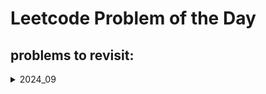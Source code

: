 # Leetcode Problem of the Day

## problems to revisit:

<details>
<summary>2024_09</summary>
    |date|problem|link|revisited|
    |---|---|---|---|
    |2024_09_01|Problem of the Day|https://leetcode.com/problems/problem-of-the-day/|[x]|

</details>
